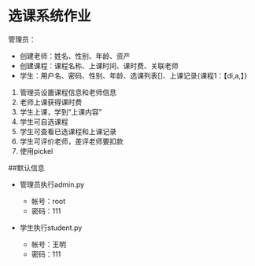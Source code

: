 # 选课系统作业

管理员：
* 创建老师：姓名、性别、年龄、资产
* 创建课程：课程名称、上课时间、课时费、关联老师
* 学生：用户名、密码、性别、年龄、选课列表[]、上课记录{课程1：【di,a,】}

1. 管理员设置课程信息和老师信息
2. 老师上课获得课时费
3. 学生上课，学到“上课内容”
4. 学生可自选课程
5. 学生可查看已选课程和上课记录
6. 学生可评价老师，差评老师要扣款
7. 使用pickel



##默认信息
* 管理员执行admin.py
    - 帐号：root
    - 密码：111
   
* 学生执行student.py
    - 帐号：王明
    - 密码：111